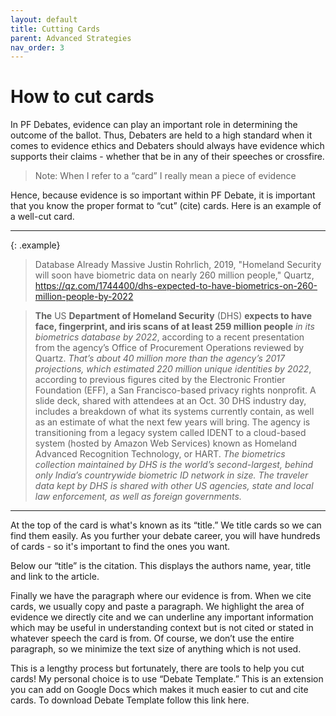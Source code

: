 ```yaml
---
layout: default
title: Cutting Cards
parent: Advanced Strategies
nav_order: 3
---
```

# How to cut cards
In PF Debates, evidence can play an important role in determining the outcome of the ballot. Thus, Debaters are held to a high standard when it comes to evidence ethics and Debaters should always have evidence which supports their claims - whether that be in any of their speeches or crossfire. 

> Note: When I refer to a “card” I really mean a piece of evidence 

Hence, because evidence is so important within PF Debate, it is important that you know the proper format to “cut” (cite) cards. Here is an example of a well-cut card. 

___________________________________________________________________________________
{: .example}


>Database Already Massive
>Justin Rohrlich, 2019, "Homeland Security will soon have biometric data on nearly 260 million people," Quartz, https://qz.com/1744400/dhs-expected-to-have-biometrics-on-260-million-people-by-2022 

>**The** US **Department of Homeland Security** (DHS) **expects to have face, fingerprint, and iris scans of at least 259 million people** _in its biometrics database by 2022_, according to a recent presentation from the agency’s Office of Procurement Operations reviewed by Quartz. _That’s about 40 million more than the agency’s 2017 projections, which estimated 220 million unique identities by 2022_, according to previous figures cited by the Electronic Frontier Foundation (EFF), a San Francisco-based privacy rights nonprofit.  A slide deck, shared with attendees at an Oct. 30 DHS industry day, includes a breakdown of what its systems currently contain, as well as an estimate of what the next few years will bring. The agency is transitioning from a legacy system called IDENT to a cloud-based system (hosted by Amazon Web Services) known as Homeland Advanced Recognition Technology, or HART. _The biometrics collection maintained by DHS is the world’s second-largest, behind only India’s countrywide biometric ID network in size. The traveler data kept by DHS is shared with other US agencies, state and local law enforcement, as well as foreign governments._ 

___________________________________________________________________________________

At the top of the card is what's known as its “title.” We title cards so we can find them easily. As you further your debate career, you will have hundreds of cards - so it's important to find the ones you want. 

Below our “title” is the citation. This displays the authors name, year, title and link to the article. 

Finally we have the paragraph where our evidence is from. When we cite cards, we usually copy and paste a paragraph. We highlight the area of evidence we directly cite and we can underline any important information which may be useful in understanding context but is not cited or stated in whatever speech the card is from. Of course, we don’t use the entire paragraph, so we minimize the text size of anything which is not used. 

This is a lengthy process but fortunately, there are tools to help you cut cards! My personal choice is to use “Debate Template.” This is an extension you can add on Google Docs which makes it much easier to cut and cite cards. To download Debate Template follow this link here. 


